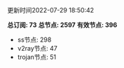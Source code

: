 更新时间2022-07-29 18:50:42

**总订阅: 73**
**总节点: 2597**
**有效节点: 396**
- ss节点: 298
- v2ray节点: 47
- trojan节点: 51
